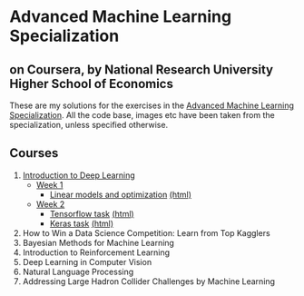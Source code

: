 # Advanced Machine Learning Specialization
## on Coursera, by National Research University Higher School of Economics

These are my solutions for the exercises in the [Advanced Machine Learning Specialization](https://www.coursera.org/specializations/aml).
All the code base, images etc have been taken from the specialization, unless specified otherwise. 

## Courses

1. [Introduction to Deep Learning](https://github.com/aadimator/advanced-ml-specialization/tree/master/1-intro-to-deep-learning)
	- [Week 1](https://github.com/aadimator/advanced-ml-specialization/tree/master/1-intro-to-deep-learning/week1)
		- [Linear models and optimization](https://github.com/aadimator/advanced-ml-specialization/blob/master/1-intro-to-deep-learning/week1/week01_pa.ipynb) [(html)](https://aadimator.github.io/advanced-ml-specialization/1-intro-to-deep-learning/week1/week01_pa.html)
	- [Week 2](https://github.com/aadimator/advanced-ml-specialization/tree/master/1-intro-to-deep-learning/week2)
		- [Tensorflow task](https://github.com/aadimator/advanced-ml-specialization/blob/master/1-intro-to-deep-learning/week2/Tensorflow-task.ipynb) [(html)](https://aadimator.github.io/advanced-ml-specialization/1-intro-to-deep-learning/week2/Tensorflow-task.html)
		- [Keras task](https://github.com/aadimator/advanced-ml-specialization/blob/master/1-intro-to-deep-learning/week2/Keras-task.ipynb) [(html)](https://aadimator.github.io/advanced-ml-specialization/1-intro-to-deep-learning/week2/Keras-task.html)
2. How to Win a Data Science Competition: Learn from Top Kagglers
3. Bayesian Methods for Machine Learning
4. Introduction to Reinforcement Learning
5. Deep Learning in Computer Vision
6. Natural Language Processing
7. Addressing Large Hadron Collider Challenges by Machine Learning
